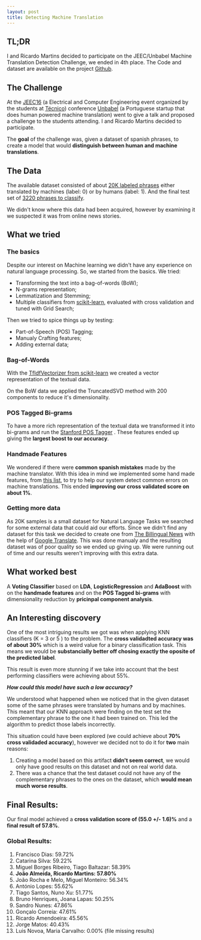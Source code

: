 ```yaml
---
layout: post
title: Detecting Machine Translation
---
```

## __TL;DR__
 I and Ricardo Martins decided to participate on the JEEC/Unbabel Machine Translation Detection Challenge, we ended in 4th place. The Code and dataset are available on the project [Github](https://github.com/Joao-M-Almeida/JEECUnbabelChallenge).

## The Challenge


At the [JEEC16](http://jeec.tecnico.pt/jeec16/) (a Electrical and Computer Engineering event organized by the students at [Técnico](http://tecnico.ulisboa.pt)) conference [Unbabel](https://unbabel.com/) (a Portuguese startup that does human powered machine translation) went to give a talk and proposed a challenge to the students attending. I and Ricardo Martins decided to participate.

The __goal__ of the challenge was, given a dataset of spanish phrases, to create a model that would __distinguish between human and machine translations__.

## The Data

The available dataset consisted of about [20K labeled phrases](https://github.com/Joao-M-Almeida/JEECUnbabelChallenge/blob/master/Data/OficialData/training.txt) either translated by machines (label: 0) or by humans (label: 1). And the final test set of [3220 phrases to classify](https://github.com/Joao-M-Almeida/JEECUnbabelChallenge/blob/master/Data/OficialData/test_blind.txt).

We didn't know where this data had been acquired, however by examining it we suspected it was from online news stories.

## What we tried

### The basics
Despite our interest on Machine learning we didn't have any experience on natural language processing. So, we started from the basics. We tried:

- Transforming the text into a bag-of-words (BoW);
- N-grams representation;
- Lemmatization and Stemming;
- Multiple classifiers from [scikit-learn](http://scikit-learn.org), evaluated with cross validation and tuned with Grid Search;

Then we tried to spice things up by testing:

- Part-of-Speech (POS) Tagging;
- Manualy Crafting features;
- Adding external data;

### Bag-of-Words

With the [TfIdfVectorizer from scikit-learn](http://scikit-learn.org/stable/modules/generated/sklearn.feature_extraction.text.TfidfVectorizer.html) we created a vector representation of the textual data.

On the BoW data we applied the TruncatedSVD method with 200 components to reduce it's dimensionality.

### POS Tagged Bi-grams

To have a more rich representation of the textual data we transformed it into bi-grams and run the [Stanford POS Tagger](http://nlp.stanford.edu/software/tagger.shtml) . These features ended up giving the __largest boost to our accuracy__.

### Handmade Features

We wondered if there were __common spanish mistakes__ made by the machine translator. With this idea in mind we implemented some hand made features, from [this list](http://community.languagetool.org/rule/list?lang=es), to try to help our system detect common errors on machine translations.
This ended __improving our cross validated score on about 1%__.

### Getting more data
As 20K samples is a small dataset for Natural Language Tasks we searched for some external data that could aid our efforts. Since we didn't find any dataset for this task we decided to create one from [The Billingual News](http://www.thebilingualnews.com/) with the help of [Google Translate](http://translate.google.com/). This was done manualy and the resulting dataset was of poor quality so we ended up giving up. We were running out of time and our results weren't improving with this extra data.

## What worked best

A __Voting Classifier__ based on __LDA__, __LogisticRegression__ and __AdaBoost__ with on the __handmade features__ and on the __POS Tagged bi-grams__ with dimensionality reduction by __pricinpal component analysis__.

## An Interesting discovery

One of the most intriguing results we got was when applying KNN classifiers (K = 3 or 5 ) to the problem. The __cross validadted accuracy was of about 30%__ which is a weird value for a binary classification task. This means we would be __substancially better off chosing exactly the oposite of the predicted label__.

This result is even more stunning if we take into account that the best performing classifiers were achieving about 55%.

 **_How could this model have such a low accuracy?_**

We understood what happened when we noticed that in the given dataset some of the same phrases were translated by humans and by machines. This meant that our KNN approach were finding on the test set the complementary phrase to the one it had been trained on. This led the algorithm to predict those labels incorrectly.

This situation could have been explored (we could achieve about __70% cross validaded accuracy__), however we decided not to do it for __two__ main reasons:

1. Creating a model based on this artifact __didn't seem correct__, we would only have good results on this dataset and not on real world data.
2. There was a chance that the test dataset could not have any of the complementary phrases to the ones on the dataset, which __would mean much worse results__.

## Final Results:
 Our final model achieved a __cross validation score of (55.0 +/- 1.6)%__ and a __final result of 57.8%__.

### Global Results:
1. Francisco Dias: 59.72%
2. Catarina Silva: 59.22%
3. Miguel Borges Ribeiro, Tiago Baltazar: 58.39%
4. __João Almeida, Ricardo Martins: 57.80%__
5. João Rocha e Melo, Miguel Monteiro: 56.34%
6. António Lopes: 55.62%
7. Tiago Santos, Nuno Xu: 51.77%
8. Bruno Henriques, Joana Lapas: 50.25%
9. Sandro Nunes: 47.86%
10. Gonçalo Correia: 47.61%
11. Ricardo Amendoeira: 45.56%
12. Jorge Matos: 40.43%
13. Luis Novoa, Maria Carvalho: 0.00% (file missing results)
